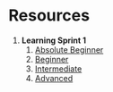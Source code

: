 # Resources
1. **Learning Sprint 1** <br/>
      1. [Absolute Beginner](LearningSprint1/AbsoluteBeginner.md)<br/>
      2. [Beginner](LearningSprint1/Beginner.md)<br/>
      3. [Intermediate](LearningSprint1/Intermediate.md)<br/>
      4. [Advanced](LearningSprint1/Advanced.md)<br/>
